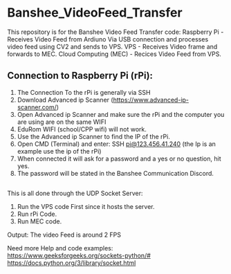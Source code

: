 # Banshee_VideoFeed_Transfer
This repository is for the Banshee Video Feed Transfer code:
Raspberry Pi - Receives Video Feed from Ardiuno Via USB connection and processes video feed using CV2 and sends to VPS.
VPS - Receives Video frame and forwards to MEC.
Cloud Computing (MEC) - Recices Video Feed from VPS.


## Connection to Raspberry Pi (rPi):
1.  The Connection To the rPi is generally via SSH
2.  Download Advanced ip Scanner (https://www.advanced-ip-scanner.com/)
3.  Open Advanced ip Scanner and make sure the rPi and the computer you are using are on the same WIFI
4.  EduRom WIFI (school/CPP wifi) will not work.
5.  Use the Advanced ip Scanner to find the IP of the rPi.
6.  Open CMD (Terminal) and enter: SSH pi@123.456.41.240 (the Ip is an example use the ip of the rPi)
7.  When connected it will ask for a password and a yes or no question, hit yes.
8.  The password will be stated in the Banshee Communication Discord.
##
##




This is all done through the UDP Socket Server:
1.  Run the VPS code First since it hosts  the server.
2.  Run rPi Code.
3.  Run MEC code. 

Output:
  The video Feed is around 2 FPS

Need more Help and code examples:
https://www.geeksforgeeks.org/sockets-python/#
https://docs.python.org/3/library/socket.html
